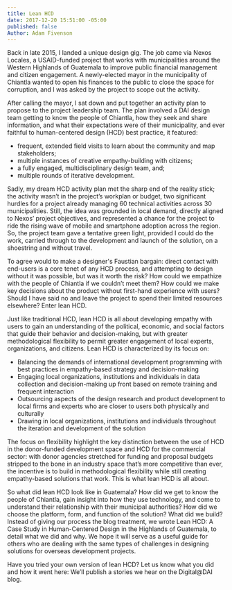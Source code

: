 ```yaml
---
title: Lean HCD
date: 2017-12-20 15:51:00 -05:00
published: false
Author: Adam Fivenson
---
```


Back in late 2015, I landed a unique design gig. The job came via Nexos Locales, a USAID-funded project that works with municipalities around the Western Highlands of Guatemala to improve public financial management and citizen engagement. A newly-elected mayor in the municipality of Chiantla wanted to open his finances to the public to close the space for corruption, and I was asked by the project to scope out the activity. 
 
After calling the mayor, I sat down and put together an activity plan to propose to the project leadership team. The plan involved a DAI design team getting to know the people of Chiantla, how they seek and share information, and what their expectations were of their municipality, and ever faithful to human-centered design (HCD) best practice, it featured:
* frequent, extended field visits to learn about the community and map stakeholders; 
* multiple instances of creative empathy-building with citizens; 
* a fully engaged, multidisciplinary design team, and;
* multiple rounds of iterative development. 
 
Sadly, my dream HCD activity plan met the sharp end of the reality stick; the activity wasn’t in the project’s workplan or budget, two significant hurdles for a project already managing 60 technical activities across 30 municipalities. Still, the idea was grounded in local demand, directly aligned to Nexos’ project objectives, and represented a chance for the project to ride the rising wave of mobile and smartphone adoption across the region. So, the project team gave a tentative green light, provided I could do the work, carried through to the development and launch of the solution, on a shoestring and without travel. 
 
To agree would to make a designer's Faustian bargain: direct contact with end-users is a core tenet of any HCD process, and attempting to design without it was possible, but was it worth the risk? How could we empathize with the people of Chiantla if we couldn’t meet them? How could we make key decisions about the product without first-hand experience with users? Should I have said no and leave the project to spend their limited resources elsewhere?  Enter lean HCD.
 
Just like traditional HCD, lean HCD is all about developing empathy with users to gain an understanding of the political, economic, and social factors that guide their behavior and decision-making, but with greater methodological flexibility to permit greater engagement of local experts, organizations, and citizens. Lean HCD is characterized by its focus on: 
* Balancing the demands of international development programming with best practices in empathy-based strategy and decision-making 
* Engaging local organizations, institutions and individuals in data collection and decision-making up front based on remote training and frequent interaction
* Outsourcing aspects of the design research and product development to local firms and experts who are closer to users both physically and culturally 
* Drawing in local organizations, institutions and individuals throughout the iteration and development of the solution 

The focus on flexibility highlight the key distinction between the use of HCD in the donor-funded development space and HCD for the commercial sector: with donor agencies stretched for funding and proposal budgets stripped to the bone in an industry space that’s more competitive than ever, the incentive is to build in methodological flexibility while still creating empathy-based solutions that work. This is what lean HCD is all about. 
 
So what did lean HCD look like in Guatemala? How did we get to know the people of Chiantla, gain insight into how they use technology, and come to understand their relationship with their municipal authorities? How did we choose the platform, form, and function of the solution? What did we build? Instead of giving our process the blog treatment, we wrote Lean HCD: A Case Study in Human-Centered Design in the Highlands of Guatemala, to detail what we did and why. We hope it will serve as a useful guide for others who are dealing with the same types of challenges in designing solutions for overseas development projects. 

Have you tried your own version of lean HCD? Let us know what you did and how it went here: <insert link> We’ll publish a stories we hear on the Digital@DAI blog. 